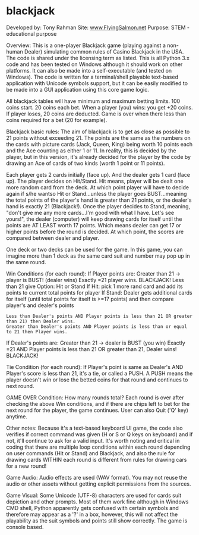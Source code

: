 # blackjack
Developed by: Tony Rahman
Site: www.FlyingSalmon.net
Purpose: STEM - educational purpose

Overview:
 This is a one-player Blackjack game (playing against a non-human Dealer) simulating common rules of Casino Blackjack in the USA.
 The code is shared under the licensing term as listed. This is all Python 3.x code and has been tested on Windows although it should work on other platforms.
 It can also be made into a self-executable (and tested on Windows). 
 The code is written for a terminal/shell playable text-based application with Unicode symbols support, but it can be easily modified to be made into a GUI application using this core game logic.

 All blackjack tables will have minimum and maximum betting limits. 
 100 coins start.
 20 coins each bet.
 When a player (you) wins: you get +20 coins. If player loses, 20 coins are deducted.
 Game is over when there less than coins required for a bet (20 for example).
 
Blackjack basic rules:
 The aim of blackjack is to get as close as possible to 21 points without exceeding 21.
 The points are the same as the numbers on the cards with picture cards (Jack, Queen, King) being worth 10 points each and the Ace counting as either 1 or 11. In reality, this is decided by the player, but in this version, it's already decided for the player by the code by drawing an Ace of cards of two kinds (worth 1 point or 11 points).
 
 Each player gets 2 cards initially (face up). And the dealer gets 1 card (face up). The player decides on Hit/Stand. Hit means, player will be dealt one more random card from the deck. At which point player will have to decide again if s/he wantso Hit or Stand...unless the player goes BUST...meaning the total points of the player's hand is greater than 21 points, or the dealer's hand is exactly 21 (Blackjack!). 
 Once the player decides to Stand, meaning, "don't give me any more cards...I'm good with what I have. Let's see yours!", the dealer (computer) will keep drawing cards for itself until the points are AT LEAST worth 17 points. Which means dealer can get 17 or higher points before the round is decided. At which point, the scores are compared between dealer and player.
 
 One deck or two decks can be used for the game. In this game, you can imagine more than 1 deck as the same card suit and number may pop up in the same round.
 
 Win Conditions (for each round):
 If Player points are:
	Greater than 21 -> player is BUST! (dealer wins)
	Exactly =21 player wins. BLACKJACK!
	Less than 21 give Option: Hit or Stand
 		If Hit: pick 1 more rand card and add its points to current total points for player
		If Stand: Dealer gets additional cards for itself (until total points for itself is >=17 points) and then compare player's and dealer's points

	Less than Dealer's points AND Player points is less than 21 OR greater than 21) then Dealer wins.
	Greater than Dealer's points AND Player points is less than or equal to 21 then Player wins.


 If Dealer's points are:
	Greater than 21 -> dealer is BUST (you win)
      	Exactly =21 AND Player points is less than 21 OR greater than 21, Dealer wins! BLACKJACK!


 Tie Condition (for each round):
	If Player's point is same as Dealer's AND Player's score is less than 21, it's a tie, or called a PUSH. A PUSH means the player doesn't win or lose the betted coins for that round and continues to next round.
 
 GAME OVER Condition: How many rounds total?
 	Each round is over after checking the above Win conditions, and if there are chips left to bet for the next round for the player, the game continues. User can also Quit ('Q' key) anytime.
 
 Other notes:
 Because it's a text-based keyboard UI game, the code also verifies if correct command was given (H or S or Q keys on keyboard) and if not, it'll continue to ask for a valid input.
 It's worth noting and critical in coding that there are multiple loop conditions within each round depending on user commands (Hit or Stand) and Blackjack, and also the rule for drawing cards WITHIN each round is different from rules for drawing cars for a new round! 
 
Game Audio:
 Audio effects are used (WAV format). You may not reuse the audio or other assets without getting explicit permissions from the sources.

Game Visual:
 Some Unicode (UTF-8) characters are used for cards suit depiction and other prompts. Most of them work fine although in Windows CMD shell, Python apparently gets confused with certain symbols and therefore may appear as a '?' in a box, however, this will not affect the playability as the suit symbols and points still show correctly. The game is console based.

